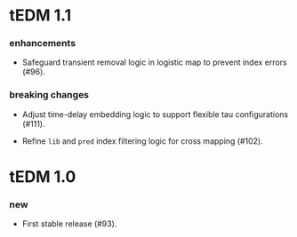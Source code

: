 # tEDM 1.1

### enhancements

* Safeguard transient removal logic in logistic map to prevent index errors (#96).

### breaking changes

* Adjust time-delay embedding logic to support flexible tau configurations (#111).

* Refine `lib` and `pred` index filtering logic for cross mapping (#102).

# tEDM 1.0

### new

* First stable release (#93).
